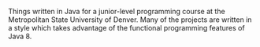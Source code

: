 Things written in Java for a junior-level programming course at the Metropolitan State University of Denver. Many of the projects are written in a style which takes advantage of the functional programming features of Java 8.
